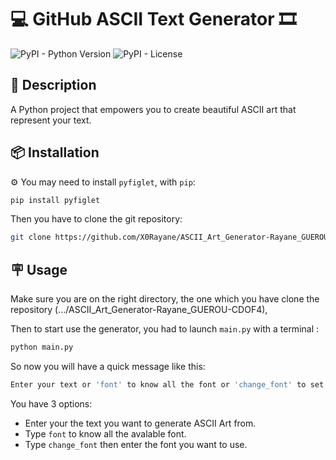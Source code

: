 
# 💻 GitHub ASCII Text Generator 🎞️

![PyPI - Python Version](https://img.shields.io/pypi/pyversions/github-readme-terminal)
![PyPI - License](https://img.shields.io/pypi/l/github-readme-terminal)

## 📘 Description

A Python project that empowers you to create beautiful ASCII art that represent your text. 

## 📦 Installation

⚙️ You may need to install `pyfiglet`, with `pip`:

```bash
pip install pyfiglet
```

Then you have to clone the git repository:

```bash
git clone https://github.com/X0Rayane/ASCII_Art_Generator-Rayane_GUEROU-CDOF4
```

## 🪧 Usage

Make sure you are on the right directory, the one which you have clone the repository (.../ASCII_Art_Generator-Rayane_GUEROU-CDOF4), 

Then to start use the generator, you had to launch `main.py` with a terminal :

```bash
python main.py
```
So now you will have a quick message like this:
```bash
Enter your text or 'font' to know all the font or 'change_font' to set a new font (type 'exit' to quit): 
```

You have 3 options:
- Enter your the text you want to generate ASCII Art from.
- Type `font` to know all the avalable font.
- Type `change_font` then enter the font you want to use.